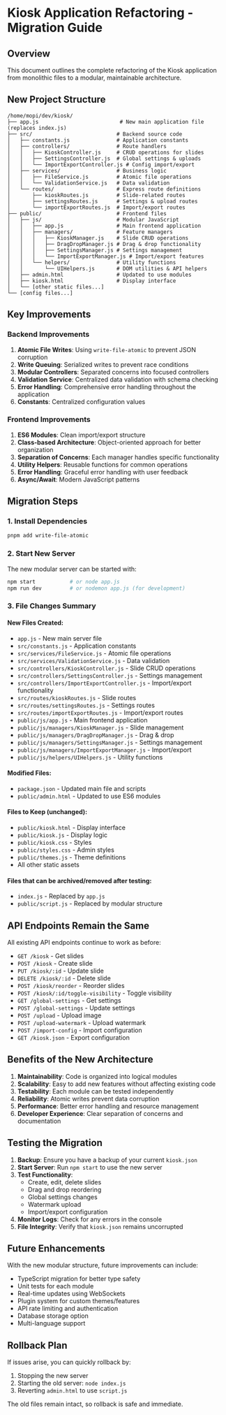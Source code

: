 # Kiosk Application Refactoring - Migration Guide

## Overview
This document outlines the complete refactoring of the Kiosk application from monolithic files to a modular, maintainable architecture.

## New Project Structure

```
/home/mopi/dev/kiosk/
├── app.js                          # New main application file (replaces index.js)
├── src/                           # Backend source code
│   ├── constants.js               # Application constants
│   ├── controllers/               # Route handlers
│   │   ├── KioskController.js     # CRUD operations for slides
│   │   ├── SettingsController.js  # Global settings & uploads
│   │   └── ImportExportController.js # Config import/export
│   ├── services/                  # Business logic
│   │   ├── FileService.js         # Atomic file operations
│   │   └── ValidationService.js   # Data validation
│   └── routes/                    # Express route definitions
│       ├── kioskRoutes.js         # Slide-related routes
│       ├── settingsRoutes.js      # Settings & upload routes
│       └── importExportRoutes.js  # Import/export routes
├── public/                        # Frontend files
│   ├── js/                        # Modular JavaScript
│   │   ├── app.js                 # Main frontend application
│   │   ├── managers/              # Feature managers
│   │   │   ├── KioskManager.js    # Slide CRUD operations
│   │   │   ├── DragDropManager.js # Drag & drop functionality
│   │   │   ├── SettingsManager.js # Settings management
│   │   │   └── ImportExportManager.js # Import/export features
│   │   └── helpers/               # Utility functions
│   │       └── UIHelpers.js       # DOM utilities & API helpers
│   ├── admin.html                 # Updated to use modules
│   ├── kiosk.html                 # Display interface
│   └── [other static files...]
└── [config files...]
```

## Key Improvements

### Backend Improvements
1. **Atomic File Writes**: Using `write-file-atomic` to prevent JSON corruption
2. **Write Queuing**: Serialized writes to prevent race conditions
3. **Modular Controllers**: Separated concerns into focused controllers
4. **Validation Service**: Centralized data validation with schema checking
5. **Error Handling**: Comprehensive error handling throughout the application
6. **Constants**: Centralized configuration values

### Frontend Improvements
1. **ES6 Modules**: Clean import/export structure
2. **Class-based Architecture**: Object-oriented approach for better organization
3. **Separation of Concerns**: Each manager handles specific functionality
4. **Utility Helpers**: Reusable functions for common operations
5. **Error Handling**: Graceful error handling with user feedback
6. **Async/Await**: Modern JavaScript patterns

## Migration Steps

### 1. Install Dependencies
```bash
pnpm add write-file-atomic
```

### 2. Start New Server
The new modular server can be started with:
```bash
npm start           # or node app.js
npm run dev         # or nodemon app.js (for development)
```

### 3. File Changes Summary

#### New Files Created:
- `app.js` - New main server file
- `src/constants.js` - Application constants
- `src/services/FileService.js` - Atomic file operations
- `src/services/ValidationService.js` - Data validation
- `src/controllers/KioskController.js` - Slide CRUD operations
- `src/controllers/SettingsController.js` - Settings management
- `src/controllers/ImportExportController.js` - Import/export functionality
- `src/routes/kioskRoutes.js` - Slide routes
- `src/routes/settingsRoutes.js` - Settings routes
- `src/routes/importExportRoutes.js` - Import/export routes
- `public/js/app.js` - Main frontend application
- `public/js/managers/KioskManager.js` - Slide management
- `public/js/managers/DragDropManager.js` - Drag & drop
- `public/js/managers/SettingsManager.js` - Settings management
- `public/js/managers/ImportExportManager.js` - Import/export
- `public/js/helpers/UIHelpers.js` - Utility functions

#### Modified Files:
- `package.json` - Updated main file and scripts
- `public/admin.html` - Updated to use ES6 modules

#### Files to Keep (unchanged):
- `public/kiosk.html` - Display interface
- `public/kiosk.js` - Display logic
- `public/kiosk.css` - Styles
- `public/styles.css` - Admin styles
- `public/themes.js` - Theme definitions
- All other static assets

#### Files that can be archived/removed after testing:
- `index.js` - Replaced by `app.js`
- `public/script.js` - Replaced by modular structure

## API Endpoints Remain the Same

All existing API endpoints continue to work as before:
- `GET /kiosk` - Get slides
- `POST /kiosk` - Create slide
- `PUT /kiosk/:id` - Update slide
- `DELETE /kiosk/:id` - Delete slide
- `POST /kiosk/reorder` - Reorder slides
- `POST /kiosk/:id/toggle-visibility` - Toggle visibility
- `GET /global-settings` - Get settings
- `POST /global-settings` - Update settings
- `POST /upload` - Upload image
- `POST /upload-watermark` - Upload watermark
- `POST /import-config` - Import configuration
- `GET /kiosk.json` - Export configuration

## Benefits of the New Architecture

1. **Maintainability**: Code is organized into logical modules
2. **Scalability**: Easy to add new features without affecting existing code
3. **Testability**: Each module can be tested independently
4. **Reliability**: Atomic writes prevent data corruption
5. **Performance**: Better error handling and resource management
6. **Developer Experience**: Clear separation of concerns and documentation

## Testing the Migration

1. **Backup**: Ensure you have a backup of your current `kiosk.json`
2. **Start Server**: Run `npm start` to use the new server
3. **Test Functionality**: 
   - Create, edit, delete slides
   - Drag and drop reordering
   - Global settings changes
   - Watermark upload
   - Import/export configuration
4. **Monitor Logs**: Check for any errors in the console
5. **File Integrity**: Verify that `kiosk.json` remains uncorrupted

## Future Enhancements

With the new modular structure, future improvements can include:
- TypeScript migration for better type safety
- Unit tests for each module
- Real-time updates using WebSockets
- Plugin system for custom themes/features
- API rate limiting and authentication
- Database storage option
- Multi-language support

## Rollback Plan

If issues arise, you can quickly rollback by:
1. Stopping the new server
2. Starting the old server: `node index.js`
3. Reverting `admin.html` to use `script.js`

The old files remain intact, so rollback is safe and immediate.
